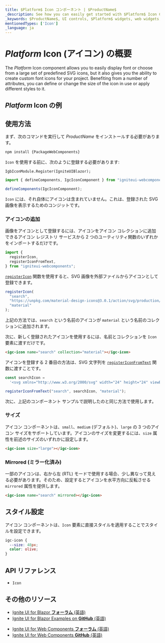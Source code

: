 ```yaml
---
title: $Platform$ Icon コンポーネント | $ProductName$
_description: See how you can easily get started with $Platform$ Icon Component. Choose icons and select from different styling options to customize them further.
_keywords: $ProductName$, UI controls, $Platform$ widgets, web widgets, UI widgets, $Platform$, Native $Platform$ Components Suite, Native $Platform$ Controls, Native $Platform$ Components Library, $Platform$ Icon components, $Platform$ Icon controls, UI コントロール, $Platform$ ウィジェット, web ウィジェット, UI ウィジェット, ネイティブ $Platform$ コンポーネント スイート, ネイティブ $Platform$ コントロール, ネイティブ $Platform$ コンポーネント ライブラリ, $Platform$ Switch コンポーネント, $Platform$ Icon コントロール
mentionedTypes: ['Icon']
_language: ja
---
```


# $Platform$ Icon (アイコン) の概要

The $Platform$ Icon component allows you to easily display font or choose from a large set of predefined SVG icons, but it also gives you the ability to create custom font icons for your project. Benefiting from a number of attributes, you can define or change the size of the icon in use or apply different styles to it.

## $Platform$ Icon の例

<code-view style="height: 50px"
           data-demos-base-url="{environment:demosBaseUrl}"
           iframe-src="{environment:demosBaseUrl}/layouts/icon-sizing" alt="$Platform$ Icon の例"
           github-src="layouts/icon/sizing">
</code-view>

<div class="divider--half"></div>

## 使用方法

<!-- WebComponents -->
まず、次のコマンドを実行して $ProductName$ をインストールする必要があります。

```cmd
npm install {PackageWebComponents}
```
<!-- end: WebComponents -->

`Icon` を使用する前に、次のように登録する必要があります:

```razor
IgbIconModule.Register(IgniteUIBlazor);
```

```ts
import { defineComponents, IgcIconComponent } from "igniteui-webcomponents";

defineComponents(IgcIconComponent);
```

`Icon` には、それ自体にアイコンは含まれていません。これは、登録された SVG 画像を表示するためのコンジットです。

### アイコンの追加

画像をアイコンとして登録するには、アイコンをアイコン コレクションに追加できるアイコン レジストリ サービスから 2 つのユーティリティ関数のいずれかをインポートするだけです。

```ts
import {
  registerIcon,
  registerIconFromText,
} from "igniteui-webcomponents";
```

[`registerIcon`](https://www.infragistics.com/products/ignite-ui-web-components/docs/typescript/latest/index.html#registerIcon) 関数を使用すると、SVG 画像を外部ファイルからアイコンとして登録できます。

```ts
registerIcon(
  "search",
  "https://unpkg.com/material-design-icons@3.0.1/action/svg/production/ic_build_24px.svg",
  "material"
);
```

上記の方法では、`search` という名前のアイコンが `material` という名前のコレクションに追加されます。

次に、新しく登録されたアイコンを使用するには、名前とコレクションを `Icon` 要素に渡すだけです。

```html
<igc-icon name="search" collection="material"></igc-icon>
```

アイコンを登録する 2 番目の方法は、SVG 文字列を [`registerIconFromText`](https://www.infragistics.com/products/ignite-ui-web-components/docs/typescript/latest/index.html#registerIconFromText) 関数に渡すことです。

```ts
const searchIcon =
  '<svg xmlns="http://www.w3.org/2000/svg" width="24" height="24" viewBox="0 0 24 24"><path d="M15.5 14h-.79l-.28-.27C15.41 12.59 16 11.11 16 9.5 16 5.91 13.09 3 9.5 3S3 5.91 3 9.5 5.91 16 9.5 16c1.61 0 3.09-.59 4.23-1.57l.27.28v.79l5 4.99L20.49 19l-4.99-5zm-6 0C7.01 14 5 11.99 5 9.5S7.01 5 9.5 5 14 7.01 14 9.5 11.99 14 9.5 14z"/></svg>';

registerIconFromText("search", searchIcon, "material");
```

次に、上記のコンポーネント サンプルで説明したのと同じ方法で使用します。

### サイズ

アイコン コンポーネントは、`small`、`medium` (デフォルト)、`large` の 3 つのアイコン サイズをサポートしています。アイコンのサイズを変更するには、`size` 属性を前述のサイズのいずれかに設定します。

```html
<igc-icon size="large"></igc-icon>
```

<code-view style="height: 50px"
           data-demos-base-url="{environment:demosBaseUrl}"
           iframe-src="{environment:demosBaseUrl}/layouts/icon-sizing" alt="$Platform$ Icon のサイズ変更"
           github-src="layouts/icon/sizing">
</code-view>

### Mirrored (ミラー化済み)

一部のアイコンは、右から左 (RTL) モードで使用する場合、少し異なって見える必要があります。そのため、設定するとアイコンを水平方向に反転させる `mirrored` 属性を提供します。

```html
<igc-icon name="search" mirrored></igc-icon>
```

## スタイル設定

アイコン コンポーネントは、`Icon` 要素に直接スタイルを適用することでスタイルを設定できます。

```css
igc-icon {
  --size: 48px;
  color: olive;
}
```

<code-view style="height: 70px"
           data-demos-base-url="{environment:demosBaseUrl}"
           iframe-src="{environment:demosBaseUrl}/layouts/icon-styling" alt="$Platform$ Icon のサイズ変更"
           github-src="layouts/icon/styling">
</code-view>

<!-- WebComponents -->

## API リファレンス

* `Icon`

<!-- end: WebComponents -->

## その他のリソース

<!-- Blazor -->

* [Ignite UI for Blazor **フォーラム** (英語)](https://www.infragistics.com/community/forums/f/ignite-ui-for-blazor)
* [Ignite UI for Blazor Examples on **GitHub** (英語)](https://github.com/IgniteUI/igniteui-blazor-examples)

<!-- end: Blazor -->

<!-- WebComponents -->

* [Ignite UI for Web Components **フォーラム** (英語)](https://www.infragistics.com/community/forums/f/ignite-ui-for-web-components)
* [Ignite UI for Web Components **GitHub** (英語)](https://github.com/IgniteUI/igniteui-webcomponents)

<!-- end: WebComponents -->
